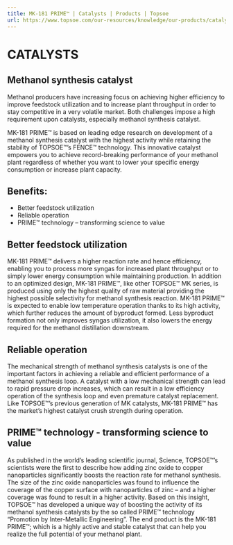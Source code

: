 ```yaml
---
title: MK-181 PRIME™ | Catalysts | Products | Topsoe
url: https://www.topsoe.com/our-resources/knowledge/our-products/catalysts/mk-181-primetm#main-content
---
```


# CATALYSTS

## Methanol synthesis catalyst

Methanol producers have increasing focus on achieving higher efficiency to improve feedstock utilization and to increase plant throughput in order to stay competitive in a very volatile market. Both challenges impose a high requirement upon catalysts, especially methanol synthesis catalyst.

MK-181 PRIME™ is based on leading edge research on development of a methanol synthesis catalyst with the highest activity while retaining the stability of TOPSOE™’s FENCE™ technology. This innovative catalyst empowers you to achieve record-breaking performance of your methanol plant regardless of whether you want to lower your specific energy consumption or increase plant capacity.

## Benefits:

- Better feedstock utilization
- Reliable operation
- PRIME™ technology – transforming science to value

## Better feedstock utilization

MK-181 PRIME™ delivers a higher reaction rate and hence efficiency, enabling you to process more syngas for increased plant throughput or to simply lower energy consumption while maintaining production. In addition to an optimized design, MK-181 PRIME™, like other TOPSOE™ MK series, is produced using only the highest quality of raw material providing the highest possible selectivity for methanol synthesis reaction. MK-181 PRIME™ is expected to enable low temperature operation thanks to its high activity, which further reduces the amount of byproduct formed. Less byproduct formation not only improves syngas utilization, it also lowers the energy required for the methanol distillation downstream.

## Reliable operation

The mechanical strength of methanol synthesis catalysts is one of the important factors in achieving a reliable and efficient performance of a methanol synthesis loop. A catalyst with a low mechanical strength can lead to rapid pressure drop increases, which can result in a low efficiency operation of the synthesis loop and even premature catalyst replacement. Like TOPSOE™’s previous generation of MK catalysts, MK-181 PRIME™ has the market’s highest catalyst crush strength during operation.

## PRIME™ technology - transforming science to value

As published in the world’s leading scientific journal, Science, TOPSOE™’s scientists were the first to describe how adding zinc oxide to copper nanoparticles significantly boosts the reaction rate for methanol synthesis. The size of the zinc oxide nanoparticles was found to influence the coverage of the copper surface with nanoparticles of zinc – and a higher coverage was found to result in a higher activity. Based on this insight, TOPSOE™ has developed a unique way of boosting the activity of its methanol synthesis catalysts by the so called PRIME™ technology “Promotion by Inter-Metallic Engineering”. The end product is the MK-181 PRIME™; which is a highly active and stable catalyst that can help you realize the full potential of your methanol plant.